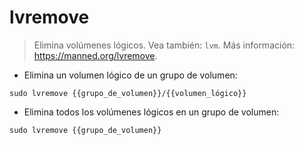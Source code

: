 # lvremove

> Elimina volúmenes lógicos.
> Vea también: `lvm`.
> Más información: <https://manned.org/lvremove>.

- Elimina un volumen lógico de un grupo de volumen:

`sudo lvremove {{grupo_de_volumen}}/{{volumen_lógico}}`

- Elimina todos los volúmenes lógicos en un grupo de volumen:

`sudo lvremove {{grupo_de_volumen}}`
